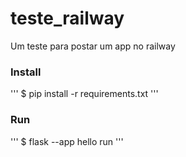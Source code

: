 # teste_railway

Um teste para postar um app no railway

### Install
'''
$ pip install -r requirements.txt
'''

### Run
'''
$ flask --app hello run
'''

